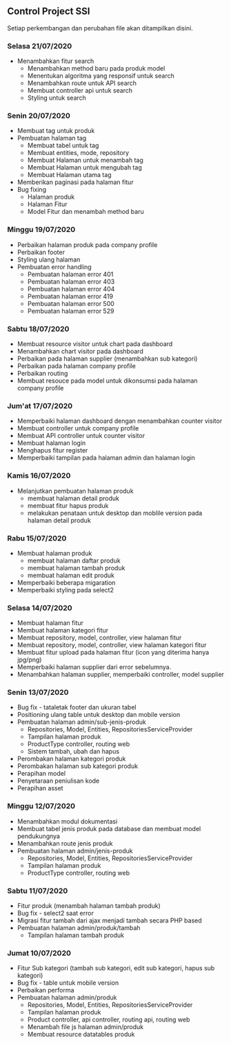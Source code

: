 ## Control Project SSI

Setiap perkembangan dan perubahan file akan ditampilkan disini.

<h3><b>Selasa 21/07/2020</b></h3>

<ul> 
    <li>Menambahkan fitur search
        <ul>
            <li>Menambahkan method baru pada produk model</li>
            <li>Menentukan algoritma yang responsif untuk search</li>
            <li>Menambahkan route untuk API search</li>
            <li>Membuat controller api untuk search</li>
            <li>Styling untuk search</li>
        </ul>
    </li>
</ul>

<h3><b>Senin 20/07/2020</b></h3>

<ul> 
    <li>Membuat tag untuk produk</li>
    <li>
        Pembuatan halaman tag
        <ul>
            <li>Membuat tabel untuk tag</li>
            <li>Membuat entities, mode, repository</li>
            <li>Membuat Halaman untuk menambah tag</li>
            <li>Membuat Halaman untuk mengubah tag</li>
            <li>Membuat Halaman utama tag</li>
        </ul>
    </li>
    <li>Memberikan paginasi pada halaman fitur</li>
    <li>Bug fixing
        <ul>
            <li>Halaman produk</li>   
            <li>Halaman Fitur</li>   
            <li>Model Fitur dan menambah method baru</li>   
        </ul>
    </li>
</ul>

<h3><b>Minggu 19/07/2020</b></h3>

<ul> 
    <li>Perbaikan halaman produk pada company profile</li>
    <li>Perbaikan footer</li>
    <li>Styling ulang halaman</li>
    <li>
        Pembuatan error handling
        <ul>
            <li>Pembuatan halaman error 401</li>
            <li>Pembuatan halaman error 403</li>
            <li>Pembuatan halaman error 404</li>
            <li>Pembuatan halaman error 419</li>
            <li>Pembuatan halaman error 500</li>
            <li>Pembuatan halaman error 529</li>
        </ul>
    </li>
</ul>

<h3><b>Sabtu 18/07/2020</b></h3>

<ul> 
    <li>Membuat resource visitor untuk chart pada dashboard</li>
    <li>Menambahkan chart visitor pada dashboard</li>
    <li>Perbaikan pada halaman supplier (menambahkan sub kategori)</li>
    <li>Perbaikan pada halaman company profile</li>
    <li>Perbaikan routing</li>
    <li>Membuat resouce pada model untuk dikonsumsi pada halaman company profile</li>
</ul>

<h3><b>Jum'at 17/07/2020</b></h3>

<ul> 
    <li>Memperbaiki halaman dashboard dengan menambahkan counter visitor</li>
    <li>Membuat controller untuk company profile</li>
    <li>Membuat API controller untuk counter visitor</li>
    <li>Membuat halaman login</li>
    <li>Menghapus fitur register</li>
    <li>Memperbaiki tampilan pada halaman admin dan halaman login</li>
</ul>

<h3><b>Kamis 16/07/2020</b></h3>

<ul> 
    <li>Melanjutkan pembuatan halaman produk
        <ul>
            <li> membuat halaman detail produk</li>
            <li> membuat fitur hapus  produk</li>
            <li> melakukan penataan untuk desktop dan moblile version pada halaman detail produk</li>
        </ul>
    </li>
</ul>

<h3><b>Rabu 15/07/2020</b></h3>

<ul> 
    <li>Membuat halaman produk
        <ul>
            <li> membuat halaman daftar produk</li>
            <li> membuat halaman tambah produk</li>
            <li> membuat halaman edit produk</li>
        </ul>
    </li>
    <li>Memperbaiki beberapa migaration</li>
    <li>Memperbaiki styling pada select2</li>
</ul>

<h3><b>Selasa 14/07/2020</b></h3>

<ul> 
    <li>Membuat halaman fitur</li>
    <li>Membuat halaman kategori fitur</li>
    <li>Membuat repository, model, controller, view halaman fitur</li>
    <li>Membuat repository, model, controller, view halaman kategori fitur</li>
    <li>Membuat fitur upload pada halaman fitur (icon yang diterima hanya jpg/png)</li>
    <li>Memperbaiki halaman supplier dari error sebelumnya.</li>
    <li>Menambahkan halaman supplier, memperbaiki controller, model supplier</li>
</ul>

<h3><b>Senin 13/07/2020</b></h3>

<ul> 
    <li>Bug fix - tataletak footer dan ukuran tabel</li>
    <li>Positioning ulang table untuk desktop dan mobile version</li>
    <li>
        Pembuatan halaman admin/sub-jenis-produk
        <ul>
            <li>Repositories, Model, Entities, RepositoriesServiceProvider</li>
            <li>Tampilan halaman produk</li>
            <li>ProductType controller, routing web</li>
            <li>Sistem tambah, ubah dan hapus</li>
        </ul>
    </li>
    <li>Perombakan halaman kategori produk</li>
    <li>Perombakan halaman sub kategori produk</li>
    <li>Perapihan model</li>
    <li>Penyetaraan peniulisan kode</li>
    <li>Perapihan asset</li>
</ul>

<h3><b>Minggu 12/07/2020</b></h3>

<ul> 
    <li>Menambahkan modul dokumentasi</li>
    <li>Membuat tabel jenis produk pada database dan membuat model pendukungnya</li>
    <li>Menambahkan route jenis produk</li>
    <li>
        Pembuatan halaman admin/jenis-produk
        <ul>
            <li>Repositories, Model, Entities, RepositoriesServiceProvider</li>
            <li>Tampilan halaman produk</li>
            <li>ProductType controller, routing web</li>
        </ul>
    </li>
</ul>

<h3><b>Sabtu 11/07/2020</b></h3>

<ul> 
    <li>Fitur produk (menambah halaman tambah produk)</li>
    <li>Bug fix - select2 saat error</li>
    <li>Migrasi fitur tambah dari ajax menjadi tambah secara PHP based</li>
    <li>
        Pembuatan halaman admin/produk/tambah
        <ul>
            <li>Tampilan halaman tambah produk</li>
        </ul>
    </li>
</ul>

<h3><b>Jumat 10/07/2020</b></h3>

<ul> 
    <li>Fitur Sub kategori (tambah sub kategori, edit sub kategori, hapus sub kategori)</li>
    <li>Bug fix - table untuk mobile version</li>
    <li>Perbaikan performa </li>
    <li>
        Pembuatan halaman admin/produk
        <ul>
            <li>Repositories, Model, Entities, RepositoriesServiceProvider</li>
            <li>Tampilan halaman produk</li>
            <li>Product controller, api controller, routing api, routing web</li>
            <li>Menambah file js halaman admin/produk</li>
            <li>Membuat resource datatables produk</li>
        </ul>
    </li>
</ul>
